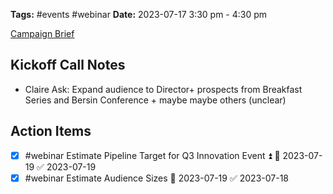 **Tags:** #events #webinar
**Date:** 2023-07-17 3:30 pm - 4:30 pm


[Campaign Brief](https://zipstorm.sharepoint.com/:w:/s/ProductMarketingTeamSite/EUKsv6fHWJNMmpo9b0p3DygBTsB9ZXIfSm5gfTDCLGVa0Q?e=3tcE4d)

## Kickoff Call Notes
* Claire Ask: Expand audience to Director+ prospects from Breakfast Series and Bersin Conference + maybe maybe others (unclear)


## Action Items
- [x] #webinar Estimate Pipeline Target for Q3 Innovation Event​ ⏫ 📅 2023-07-19 ✅ 2023-07-19
- [x] #webinar Estimate Audience Sizes 📅 2023-07-19 ✅ 2023-07-18